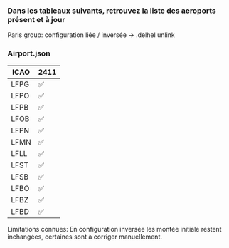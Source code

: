 ### Dans les tableaux suivants, retrouvez la liste des aeroports présent et à jour

Paris group: configuration liée / inversée -> .delhel unlink

### Airport.json

| ICAO | 2411 |
|--|--|
| LFPG | :white_check_mark: |
| LFPO | :white_check_mark: |
| LFPB | :white_check_mark: |
| LFOB | :white_check_mark: |
| LFPN | :white_check_mark: |
| LFMN | :white_check_mark: | 
| LFLL | :white_check_mark: |
| LFST | :white_check_mark: |
| LFSB | :white_check_mark: |
| LFBO | :white_check_mark: |
| LFBZ | :white_check_mark: |
| LFBD | :white_check_mark: |


Limitations connues:
En configuration inversée les montée initiale restent inchangées, certaines sont à corriger manuellement.
